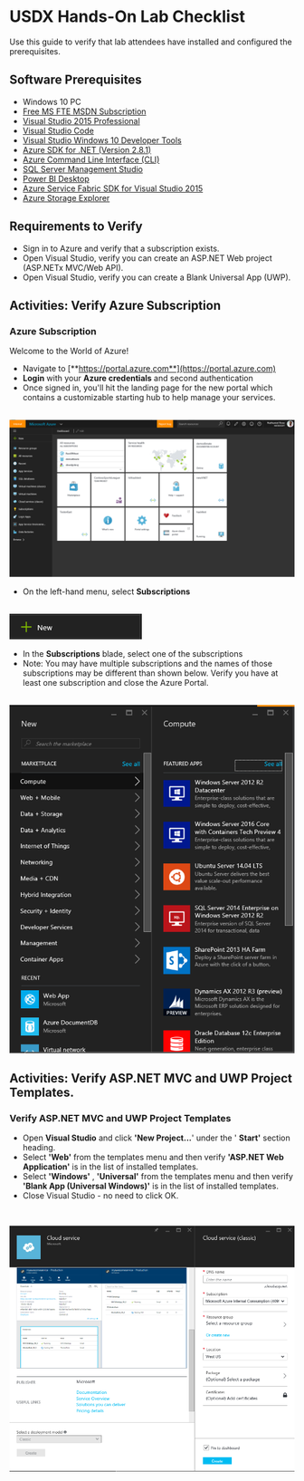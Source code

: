 # USDX Hands-On Lab Checklist

Use this guide to verify that lab attendees have installed and configured the prerequisites.

## Software Prerequisites

- Windows 10 PC
- [Free MS FTE MSDN Subscription](http://subscriptions/)
- [Visual Studio 2015 Professional](https://go.microsoft.com/fwlink/?LinkId=691980&clcid=0x409)
- [Visual Studio Code](https://go.microsoft.com/fwlink/?LinkID=534107)
- [Visual Studio Windows 10 Developer Tools](https://go.microsoft.com/fwlink/p/?LinkId=619629)
- [Azure SDK for .NET (Version 2.8.1)](http://go.microsoft.com/fwlink/?linkid=518003&amp;clcid=0x409)
- [Azure Command Line Interface (CLI)](https://go.microsoft.com/?linkid=9828653&clcid=0x409)
- [SQL Server Management Studio](http://go.microsoft.com/fwlink/?LinkID=822301)
- [Power BI Desktop](https://go.microsoft.com/fwlink/?LinkId=521662&clcid=0x409)
- [Azure Service Fabric SDK for Visual Studio 2015](http://www.microsoft.com/web/handlers/webpi.ashx?command=getinstallerredirect&appid=MicrosoftAzure-ServiceFabric-VS2015)
- [Azure Storage Explorer](http://storageexplorer.com/)

## Requirements to Verify

- Sign in to Azure and verify that a subscription exists.
- Open Visual Studio, verify you can create an ASP.NET Web project (ASP.NETx MVC/Web API).
- Open Visual Studio, verify you can create a Blank Universal App (UWP).

## Activities: Verify Azure Subscription

### Azure Subscription

Welcome to the World of Azure!
- Navigate to [**https://portal.azure.com**](https://portal.azure.com)
- **Login** with your **Azure credentials** and second authentication
- Once signed in, you&#39;ll hit the landing page for the new portal which contains a customizable starting hub to help manage your services.

<br/>
<img src="./HOL-0-Azure-101/media/image1.png" /> 
<br/>

- On the left-hand menu, select **Subscriptions**

<br/>
<img src="./HOL-0-Azure-101/media/image2.png" /> 
<br/>

- In the **Subscriptions** blade, select one of the subscriptions
- Note: You may have multiple subscriptions and the names of those subscriptions may be different than shown below. Verify you have at least one subscription and close the Azure Portal.

<br/>
<img src="./HOL-0-Azure-101/media/image3.png" />  

<br/>

## Activities: Verify ASP.NET MVC and UWP Project Templates.

### Verify ASP.NET MVC and UWP Project Templates

- Open **Visual Studio** and click **&#39;New Project...**&#39; under the &#39; **Start&#39;** section heading.
- Select **&#39;Web&#39;** from the templates menu and then verify **&#39;ASP.NET Web Application&#39;** is in the list of installed templates.
- Select **&#39;Windows&#39;** , **&#39;Universal&#39;** from the templates menu and then verify **&#39;Blank App (Universal Windows)&#39;** is in the list of installed templates.
- Close Visual Studio - no need to click OK.

<br/>

<img src="./HOL-0-Azure-101/media/image4.png" /><span id="roll-back-a-deployment" class="anchor"></span> 